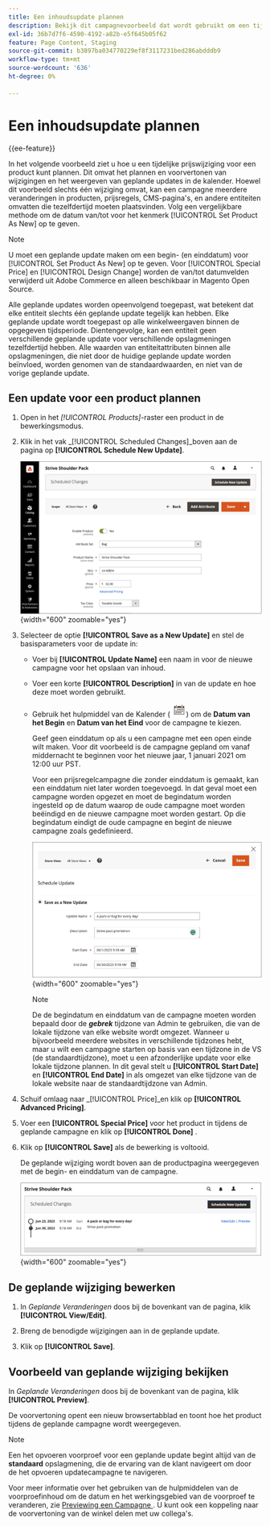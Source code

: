 ```yaml
---
title: Een inhoudsupdate plannen
description: Bekijk dit campagnevoorbeeld dat wordt gebruikt om een tijdelijke prijswijziging voor een product te plannen.
exl-id: 36b7d7f6-4590-4192-a82b-e5f645b05f62
feature: Page Content, Staging
source-git-commit: b3897ba034770229ef8f3117231bed286abdddb9
workflow-type: tm+mt
source-wordcount: '636'
ht-degree: 0%

---
```


# Een inhoudsupdate plannen

{{ee-feature}}

In het volgende voorbeeld ziet u hoe u een tijdelijke prijswijziging voor een product kunt plannen. Dit omvat het plannen en voorvertonen van wijzigingen en het weergeven van geplande updates in de kalender. Hoewel dit voorbeeld slechts één wijziging omvat, kan een campagne meerdere veranderingen in producten, prijsregels, CMS-pagina&#39;s, en andere entiteiten omvatten die tezelfdertijd moeten plaatsvinden. Volg een vergelijkbare methode om de datum van/tot voor het kenmerk [!UICONTROL Set Product As New] op te geven.

>[!NOTE]
>U moet een geplande update maken om een begin- (en einddatum) voor [!UICONTROL Set Product As New] op te geven. Voor [!UICONTROL Special Price] en [!UICONTROL Design Change] worden de van/tot datumvelden verwijderd uit Adobe Commerce en alleen beschikbaar in Magento Open Source.
>
>Alle geplande updates worden opeenvolgend toegepast, wat betekent dat elke entiteit slechts één geplande update tegelijk kan hebben. Elke geplande update wordt toegepast op alle winkelweergaven binnen de opgegeven tijdsperiode. Dientengevolge, kan een entiteit geen verschillende geplande update voor verschillende opslagmeningen tezelfdertijd hebben. Alle waarden van entiteitattributen binnen alle opslagmeningen, die niet door de huidige geplande update worden beïnvloed, worden genomen van de standaardwaarden, en niet van de vorige geplande update.

## Een update voor een product plannen

1. Open in het _[!UICONTROL Products]_-raster een product in de bewerkingsmodus.

1. Klik in het vak _[!UICONTROL Scheduled Changes]_boven aan de pagina op **[!UICONTROL Schedule New Update]**.

   ![ Plan nieuwe update ](./assets/content-staging-product-schedule-new-update.png){width="600" zoomable="yes"}

1. Selecteer de optie **[!UICONTROL Save as a New Update]** en stel de basisparameters voor de update in:

   - Voer bij **[!UICONTROL Update Name]** een naam in voor de nieuwe campagne voor het opslaan van inhoud.

   - Voer een korte **[!UICONTROL Description]** in van de update en hoe deze moet worden gebruikt.

   - Gebruik het hulpmiddel van de Kalender (![ het pictogram van de Kalender ](../assets/icon-calendar.png)) om de **Datum van het Begin** en **Datum van het Eind** voor de campagne te kiezen.

     Geef geen einddatum op als u een campagne met een open einde wilt maken. Voor dit voorbeeld is de campagne gepland om vanaf middernacht te beginnen voor het nieuwe jaar, 1 januari 2021 om 12:00 uur PST.


     Voor een prijsregelcampagne die zonder einddatum is gemaakt, kan een einddatum niet later worden toegevoegd. In dat geval moet een campagne worden opgezet en moet de begindatum worden ingesteld op de datum waarop de oude campagne moet worden beëindigd en de nieuwe campagne moet worden gestart. Op die begindatum eindigt de oude campagne en begint de nieuwe campagne zoals gedefinieerd.

     ![ Plannend een productupdate ](./assets/content-staging-campaign-schedule-update.png){width="600" zoomable="yes"}

     >[!NOTE]
     >
     >De de begindatum en einddatum van de campagne moeten worden bepaald door de **_gebrek_** tijdzone van Admin te gebruiken, die van de lokale tijdzone van elke website wordt omgezet. Wanneer u bijvoorbeeld meerdere websites in verschillende tijdzones hebt, maar u wilt een campagne starten op basis van een tijdzone in de VS (de standaardtijdzone), moet u een afzonderlijke update voor elke lokale tijdzone plannen. In dit geval stelt u **[!UICONTROL Start Date]** en **[!UICONTROL End Date]** in als omgezet van elke tijdzone van de lokale website naar de standaardtijdzone van Admin.

1. Schuif omlaag naar _[!UICONTROL Price]_en klik op **[!UICONTROL Advanced Pricing]**.

1. Voer een **[!UICONTROL Special Price]** voor het product in tijdens de geplande campagne en klik op **[!UICONTROL Done]** .

1. Klik op **[!UICONTROL Save]** als de bewerking is voltooid.

   De geplande wijziging wordt boven aan de productpagina weergegeven met de begin- en einddatum van de campagne.

   ![ Geplande verandering ](./assets/content-staging-product-scheduled-update-preview-rope.png){width="600" zoomable="yes"}

## De geplande wijziging bewerken

1. In _Geplande Veranderingen_ doos bij de bovenkant van de pagina, klik **[!UICONTROL View/Edit]**.

1. Breng de benodigde wijzigingen aan in de geplande update.

1. Klik op **[!UICONTROL Save]**.

## Voorbeeld van geplande wijziging bekijken

In _Geplande Veranderingen_ doos bij de bovenkant van de pagina, klik **[!UICONTROL Preview]**.

De voorvertoning opent een nieuw browsertabblad en toont hoe het product tijdens de geplande campagne wordt weergegeven.

>[!NOTE]
>
>Een het opvoeren voorproef voor een geplande update begint altijd van de **standaard** opslagmening, die de ervaring van de klant navigeert om door de het opvoeren updatecampagne te navigeren.

Voor meer informatie over het gebruiken van de hulpmiddelen van de voorproefinhoud om de datum en het werkingsgebied van de voorproef te veranderen, zie [ Previewing een Campagne ](content-staging-preview.md). U kunt ook een koppeling naar de voorvertoning van de winkel delen met uw collega&#39;s.

